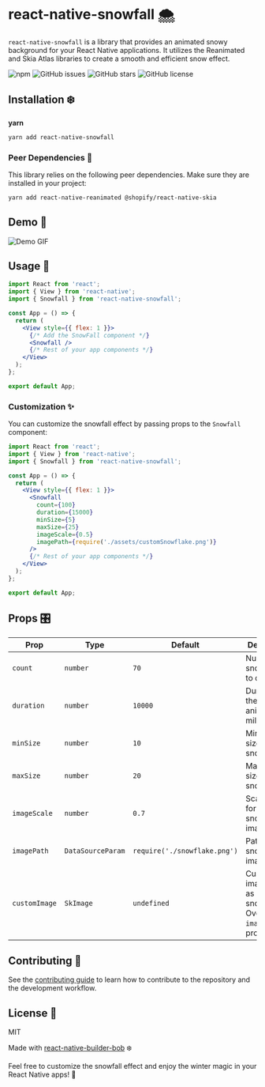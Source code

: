 
# react-native-snowfall 🌨️


`react-native-snowfall` is a library that provides an animated snowy background for your React Native applications. It utilizes the Reanimated and Skia Atlas libraries to create a smooth and efficient snow effect.


![npm](https://img.shields.io/npm/v/react-native-snowfall)
![GitHub issues](https://img.shields.io/github/issues/tomatterton/react-native-snowfall)
![GitHub stars](https://img.shields.io/github/stars/tomatterton/react-native-snowfall)
![GitHub license](https://img.shields.io/github/license/tomatterton/react-native-snowfall)

## Installation ❄️


**yarn**
```sh
yarn add react-native-snowfall
```

### Peer Dependencies 🔗

This library relies on the following peer dependencies. Make sure they are installed in your project:

```sh
yarn add react-native-reanimated @shopify/react-native-skia
```

## Demo 💫

![Demo GIF](./assets/demo.gif)

## Usage 🎨

```jsx
import React from 'react';
import { View } from 'react-native';
import { Snowfall } from 'react-native-snowfall';

const App = () => {
  return (
    <View style={{ flex: 1 }}>
      {/* Add the SnowFall component */}
      <Snowfall />
      {/* Rest of your app components */}
    </View>
  );
};

export default App;
```

### Customization ✨

You can customize the snowfall effect by passing props to the `Snowfall` component:

```jsx
import React from 'react';
import { View } from 'react-native';
import { Snowfall } from 'react-native-snowfall';

const App = () => {
  return (
    <View style={{ flex: 1 }}>
      <Snowfall
        count={100}
        duration={15000}
        minSize={5}
        maxSize={25}
        imageScale={0.5}
        imagePath={require('./assets/customSnowflake.png')}
      />
      {/* Rest of your app components */}
    </View>
  );
};

export default App;
```

## Props 🎛️

| Prop          | Type               | Default                      | Description                                                               |
| ------------- | ------------------ | ---------------------------- | ------------------------------------------------------------------------- |
| `count`       | `number`           | `70`                         | Number of snowflakes to display.                                          |
| `duration`    | `number`           | `10000`                      | Duration of the snowfall animation in milliseconds.                       |
| `minSize`     | `number`           | `10`                         | Minimum size of the snowflakes.                                           |
| `maxSize`     | `number`           | `20`                         | Maximum size of the snowflakes.                                           |
| `imageScale`  | `number`           | `0.7`                        | Scale factor for the snowflake image.                                     |
| `imagePath`   | `DataSourceParam`  | `require('./snowflake.png')` | Path to the snowflake image asset.                                        |
| `customImage` | `SkImage`          | `undefined`                  | Custom Skia image to use as snowflake. Overrides `imagePath` if provided. |


## Contributing 🙌

See the [contributing guide](CONTRIBUTING.md) to learn how to contribute to the repository and the development workflow.

## License 📜

MIT

Made with [react-native-builder-bob](https://github.com/callstack/react-native-builder-bob) ❄️

Feel free to customize the snowfall effect and enjoy the winter magic in your React Native apps! 🎅
